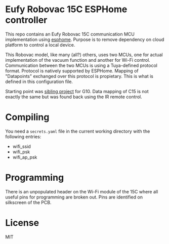 # Eufy Robovac 15C ESPHome controller

This repo contains an Eufy Robovac 15C communication MCU
implementation using [esphome](https://esphome.io).  Purpose is to
remove dependency on cloud platform to control a local device.

This Robovac model, like many (all?) others, uses two MCUs, one for
actual implementation of the vacuum function and another for Wi-Fi
control.  Communication between the two MCUs is using a Tuya-defined
protocol format.  Protocol is natively supported by ESPHome.  Mapping
of "Datapoints" exchanged over this protocol is propietary.  This is
what is defined in this configuration file.

Starting point was
[sibling project](https://github.com/Rjevski/esphome-eufy-robovac-g10-hybrid)
for G10.  Data mapping of C15 is not exactly the same but was found
back using the IR remote control.

# Compiling

You need a `secrets.yaml` file in the current working directory with the
following entries:

* wifi_ssid
* wifi_psk
* wifi_ap_psk

# Programming

There is an unpopulated header on the Wi-Fi module of the 15C where
all useful pins for programming are broken out.  Pins are identified
on silkscreen of the PCB.

# License

MIT
